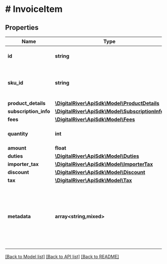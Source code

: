 # # InvoiceItem

## Properties

Name | Type | Description | Notes
------------ | ------------- | ------------- | -------------
**id** | **string** | The identifier of the item. | [optional]
**sku_id** | **string** | The identifier of the stock keeping unit (SKU). | [optional]
**product_details** | [**\DigitalRiver\ApiSdk\Model\ProductDetails**](ProductDetails.md) |  | [optional]
**subscription_info** | [**\DigitalRiver\ApiSdk\Model\SubscriptionInfo**](SubscriptionInfo.md) |  | [optional]
**fees** | [**\DigitalRiver\ApiSdk\Model\Fees**](Fees.md) |  | [optional]
**quantity** | **int** | The number of items. | [optional]
**amount** | **float** |  | [optional]
**duties** | [**\DigitalRiver\ApiSdk\Model\Duties**](Duties.md) |  | [optional]
**importer_tax** | [**\DigitalRiver\ApiSdk\Model\ImporterTax**](ImporterTax.md) |  | [optional]
**discount** | [**\DigitalRiver\ApiSdk\Model\Discount**](Discount.md) |  | [optional]
**tax** | [**\DigitalRiver\ApiSdk\Model\Tax**](Tax.md) |  | [optional]
**metadata** | **array<string,mixed>** | Key-value pairs used to store additional data. Value can be string, boolean or integer types. | [optional]

[[Back to Model list]](../../README.md#models) [[Back to API list]](../../README.md#endpoints) [[Back to README]](../../README.md)

